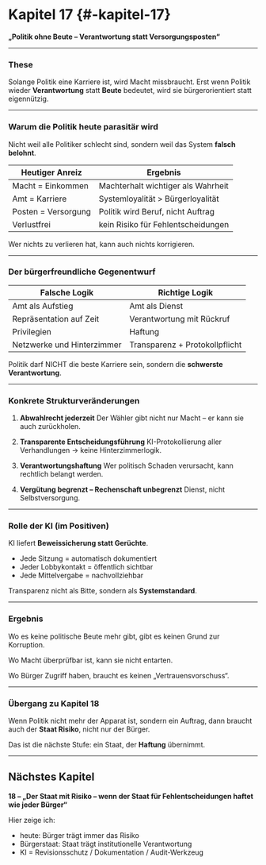 # Kapitel 17 {#-kapitel-17}

**„Politik ohne Beute – Verantwortung statt Versorgungsposten“**

---

### These

Solange Politik eine Karriere ist, wird Macht missbraucht.
Erst wenn Politik wieder **Verantwortung** statt **Beute** bedeutet,
wird sie bürgerorientiert statt eigennützig.

---

### Warum die Politik heute parasitär wird

Nicht weil alle Politiker schlecht sind,
sondern weil das System **falsch belohnt**.

| Heutiger Anreiz     | Ergebnis                           |
| ------------------- | ---------------------------------- |
| Macht = Einkommen   | Machterhalt wichtiger als Wahrheit |
| Amt = Karriere      | Systemloyalität > Bürgerloyalität  |
| Posten = Versorgung | Politik wird Beruf, nicht Auftrag  |
| Verlustfrei         | kein Risiko für Fehlentscheidungen |

Wer nichts zu verlieren hat,
kann auch nichts korrigieren.

---

### Der bürgerfreundliche Gegenentwurf

| Falsche Logik              | Richtige Logik                 |
| -------------------------- | ------------------------------ |
| Amt als Aufstieg           | Amt als Dienst                 |
| Repräsentation auf Zeit    | Verantwortung mit Rückruf      |
| Privilegien                | Haftung                        |
| Netzwerke und Hinterzimmer | Transparenz + Protokollpflicht |

Politik darf NICHT die beste Karriere sein,
sondern die **schwerste Verantwortung**.

---

### Konkrete Strukturveränderungen

1. **Abwahlrecht jederzeit**
   Der Wähler gibt nicht nur Macht – er kann sie auch zurückholen.

2. **Transparente Entscheidungsführung**
   KI-Protokollierung aller Verhandlungen → keine Hinterzimmerlogik.

3. **Verantwortungshaftung**
   Wer politisch Schaden verursacht, kann rechtlich belangt werden.

4. **Vergütung begrenzt – Rechenschaft unbegrenzt**
   Dienst, nicht Selbstversorgung.

---

### Rolle der KI (im Positiven)

KI liefert **Beweissicherung statt Gerüchte**.

* Jede Sitzung = automatisch dokumentiert
* Jeder Lobbykontakt = öffentlich sichtbar
* Jede Mittelvergabe = nachvollziehbar

Transparenz nicht als Bitte,
sondern als **Systemstandard**.

---

### Ergebnis

Wo es keine politische Beute mehr gibt,
gibt es keinen Grund zur Korruption.

Wo Macht überprüfbar ist,
kann sie nicht entarten.

Wo Bürger Zugriff haben,
braucht es keinen „Vertrauensvorschuss“.

---

### Übergang zu Kapitel 18

Wenn Politik nicht mehr der Apparat ist,
sondern ein Auftrag,
dann braucht auch der **Staat Risiko**,
nicht nur der Bürger.

Das ist die nächste Stufe:
ein Staat, der **Haftung** übernimmt.

---

## Nächstes Kapitel

**18 – „Der Staat mit Risiko – wenn der Staat für Fehlentscheidungen haftet wie jeder Bürger“**

Hier zeige ich:

* heute: Bürger trägt immer das Risiko
* Bürgerstaat: Staat trägt institutionelle Verantwortung
* KI = Revisionsschutz / Dokumentation / Audit-Werkzeug
